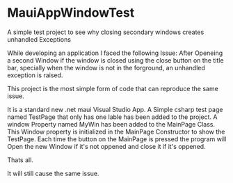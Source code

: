 # MauiAppWindowTest
A simple test project to see why closing secondary windows creates unhandled Exceptions

While developing an application I faced the following Issue:
After Openeing a second Window if the window is closed using the close button on the title bar, specially when the window is not in the forground,
an unhandled exception is raised.

This project is the most simple form of code that can reproduce the same issue.

It is a standard new .net maui Visual Studio App.
A Simple csharp test page named TestPage that only has one lable has been added to the project.
A window Property named MyWin has been added to the MainPage Class.
This Window property is initialized in the MainPage Constructor to show the TestPage.
Each time the button on the MainPage is pressed the program will Open the new Window if it's not oppened and close it if it's oppened.

Thats all.

It will still cause the same issue.
